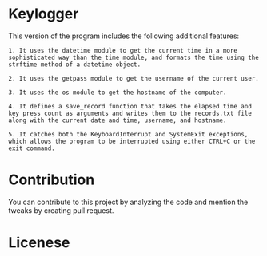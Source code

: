 # Keylogger

This version of the program includes the following additional features:

    1. It uses the datetime module to get the current time in a more sophisticated way than the time module, and formats the time using the strftime method of a datetime object.
    
    2. It uses the getpass module to get the username of the current user.
    
    3. It uses the os module to get the hostname of the computer.
    
    4. It defines a save_record function that takes the elapsed time and key press count as arguments and writes them to the records.txt file along with the current date and time, username, and hostname.
    
    5. It catches both the KeyboardInterrupt and SystemExit exceptions, which allows the program to be interrupted using either CTRL+C or the exit command.
    
# Contribution

You can contribute to this project by analyzing the code and mention the tweaks by creating pull request.

# Licenese
